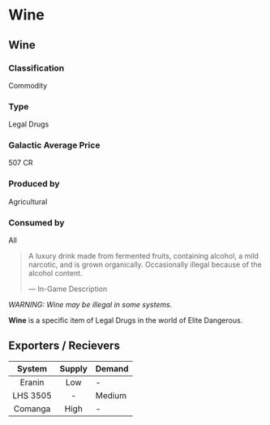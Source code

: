 # Wine
## Wine

### Classification

Commodity

### Type

Legal Drugs

### Galactic Average Price

507 CR

### Produced by

Agricultural

### Consumed by

All

> 
> 
> A luxury drink made from fermented fruits, containing alcohol, a mild narcotic, and is grown organically. Occasionally illegal because of the alcohol content.
> 
> 
> — In-Game Description
> 

*WARNING: Wine may be illegal in some systems.*

**Wine** is a specific item of Legal Drugs in the world of Elite Dangerous.

## Exporters / Recievers

| System | Supply | Demand |
| :---: | :---: | --- |
| Eranin | Low | - |
| LHS 3505 | - | Medium |
| Comanga | High | - |
